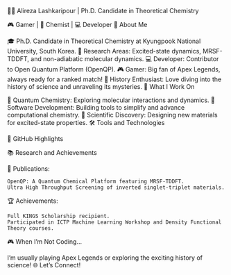 👨‍🔬 Alireza Lashkaripour | Ph.D. Candidate in Theoretical Chemistry

🎮 Gamer | 🧪 Chemist | 💻 Developer
🚀 About Me

🎓 Ph.D. Candidate in Theoretical Chemistry at Kyungpook National University, South Korea.
🔬 Research Areas: Excited-state dynamics, MRSF-TDDFT, and non-adiabatic molecular dynamics.
💻 Developer: Contributor to Open Quantum Platform (OpenQP).
🎮 Gamer: Big fan of Apex Legends, always ready for a ranked match!
📖 History Enthusiast: Love diving into the history of science and unraveling its mysteries.
🧪 What I Work On

🔹 Quantum Chemistry: Exploring molecular interactions and dynamics.
🔹 Software Development: Building tools to simplify and advance computational chemistry.
🔹 Scientific Discovery: Designing new materials for excited-state properties.
🛠️ Tools and Technologies



🌟 GitHub Highlights



📚 Research and Achievements

📜 Publications:

    OpenQP: A Quantum Chemical Platform featuring MRSF-TDDFT.
    Ultra High Throughput Screening of inverted singlet-triplet materials.

🏆 Achievements:

    Full KINGS Scholarship recipient.
    Participated in ICTP Machine Learning Workshop and Density Functional Theory courses.

🎮 When I’m Not Coding...

I’m usually playing Apex Legends or exploring the exciting history of science!
🌐 Let’s Connect!
